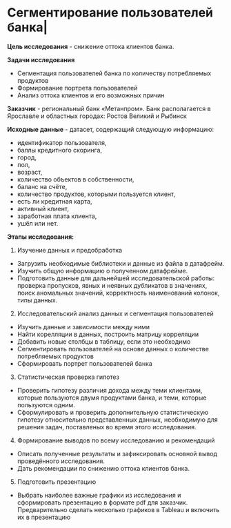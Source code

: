 # Сегментирование пользователей банка|

**Цель исследования** - снижение оттока клиентов банка. 

**Задачи исследования**
* Сегментация пользователей банка по количеству потребляемых продуктов
* Формирование портрета пользователей
* Анализ оттока клиентов и его возможных причин

**Заказчик** - региональный банк «Метанпром». Банк располагается в Ярославле и областных городах: Ростов Великий и Рыбинск

**Исходные данные** - датасет, содержащий следующую информацию:
* идентификатор пользователя,
* баллы кредитного скоринга,
* город,
* пол,
* возраст,
* количество объектов в собственности,
* баланс на счёте,
* количество продуктов, которыми пользуется клиент,
* есть ли кредитная карта,
* активный клиент,
* заработная плата клиента,
* ушёл или нет.

**Этапы исследования:**
1. Изучение данных и предобработка
* Загрузить необходимые библиотеки и данные из файла в датафрейм.
* Изучить общую информацию о полученном датафрейме.
* Подготовить данные для дальнейшей исследовательской работы: проверка пропусков, явных и неявных дубликатов в значениях, поиск аномальных значений, корректность наименований колонок, типы данных.
2. Исследовательский анализ данных и сегментация пользователей
* Изучить данные и зависимости между ними
* Найти корелляции в данных, построить матрицу корреляции 
* Добавить новые столбцы в таблицу, если это необходимо
* Сегментировать пользователей на основе данных о количестве потребляемых продуктов
* Сформировать портрет пользователей банка
3. Статистическая проверка гипотез
* Проверить гипотезу различия дохода между теми клиентами, которые пользуются двумя продуктами банка, и теми, которые пользуются одним.
* Сформулировать и проверить дополнительную статистическую гипотезу относительно представленных данных, необходимую для решения задач, поставленых во время этого исследования. 
4. Формирование выводов по всему исследованию и рекомендаций
* Описать полученные результаты и зафиксировать основной вывод проведённого исследования. 
* Дать рекомендации по снижению оттока клиентов банка.
5. Подготовить презентацию
* Выбрать наиболее важные графики из исследования и сформировать презентацию в формате pdf для заказчик. Предварительно сделать несколько графиков в Tableau и включить их в презентацию
